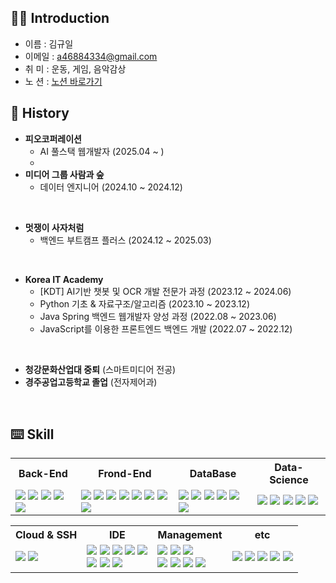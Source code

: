 ## 👨‍💻 Introduction

- 이름 : 김규일
- 이메일 : a46884334@gmail.com
- 취 미 : 운동, 게임, 음악감상
- 노 션 : [노션 바로가기](https://www.notion.so/1c43cc3525da80e687d8fdd3fe7136a5?pvs=4)

## 🏫 History

- **피오코퍼레이션**
  - AI 풀스택 웹개발자 (2025.04 ~ )
  - 
- **미디어 그룹 사람과 숲**
  - 데이터 엔지니어 (2024.10 ~ 2024.12)


<br/>

- **멋쟁이 사자처럼**
  - 백엔드 부트캠프 플러스 (2024.12 ~ 2025.03)


<br/>

- **Korea IT Academy**
  - [KDT] AI기반 챗봇 및 OCR 개발 전문가 과정 (2023.12 ~ 2024.06)
  - Python 기초 & 자료구조/알고리즘 (2023.10 ~ 2023.12)
  - Java Spring 백엔드 웹개발자 양성 과정 (2022.08 ~ 2023.06)
  - JavaScript를 이용한 프론트엔드 백엔드 개발 (2022.07 ~ 2022.12)
    
<br/>

- **청강문화산업대 중퇴** (스마트미디어 전공)
- **경주공업고등학교 졸업** (전자제어과)

<br/>

## ⌨️ Skill
<table>
  <tr>
      <th>Back-End</th>
      <th>Frond-End</th>
      <th>DataBase</th>
      <th>Data-Science</th>
  </tr>
  <tr>
    <td>
      <img src="https://img.shields.io/badge/Python-3776AB?style=flat-square&logo=Python&logoColor=white"/>
      <img src="https://img.shields.io/badge/Java-ED8B00?style=flat-square&logo=Java&logoColor=black"/>
      <img src="https://img.shields.io/badge/dJango-092E20?style=flat&logo=django&logoColor=white"/>
      <img src="https://img.shields.io/badge/Spring_Boot-6db33f?style=flat&logo=springboot&logoColor=white"/>
      <img src="https://img.shields.io/badge/JSON-000000?style=flat-square&logo=JSON&logoColor=white"/>
    </td>
    <td>
      <img src="https://img.shields.io/badge/HTML-E34F26?style=flat-square&logo=HTML5&logoColor=white"/>
      <img src="https://img.shields.io/badge/CSS-1572B6?style=flat-square&logo=CSS3&logoColor=white"/>
      <img src="https://img.shields.io/badge/JavaScript-F7DF1E?style=flat-square&logo=JavaScript&logoColor=grey"/>
      <img src="https://img.shields.io/badge/jQuery-0769AD?style=flat-square&logo=jQuery&logoColor=white"/>
      <img src="https://img.shields.io/badge/Thymeleaf-005F0F?style=flat-square&logo=Thymeleaf&logoColor=white"/>
      <img src="https://img.shields.io/badge/TailwindCSS-06B6D4?style=flat&logo=tailwindcss&logoColor=white"/>
      <img src="https://img.shields.io/badge/TypeScript-3178C6?style=flat&logo=typescript&logoColor=white"/>
      <img src="https://img.shields.io/badge/React-61DAFB?style=flat&logo=react&logoColor=black"/>
    </td>
    <td>
      <img src="https://img.shields.io/badge/Mybatis-ff0000?style=flat-square&logo=Mybatis&logoColor=white"/>
      <img src="https://img.shields.io/badge/MySQL-4479A1?style=flat-square&logo=MySQL&logoColor=white"/>
      <img src="https://img.shields.io/badge/MariaDB-003545?style=flat-square&logo=MariaDB&logoColor=white"/>
      <img src="https://img.shields.io/badge/Oracle-F80000?style=flat-square&logo=Oracle&logoColor=white"/>
      <img src="https://img.shields.io/badge/MongoDB-47A248?style=flat-square&logo=MongoDB&logoColor=white"/>
      <img src="https://img.shields.io/badge/PostGreSQL-4169E1?style=flat-square&logo=PostGreSQL&logoColor=black"/>
    </td>
    <td>
      <img src="https://img.shields.io/badge/Anaconda-44A833?style=flat-square&logo=Anaconda&logoColor=white"/>
      <img src="https://img.shields.io/badge/Pandas-150458?style=flat-square&logo=pandas&logoColor=white"/>
      <img src="https://img.shields.io/badge/NumPy-013243?style=flat-square&logo=NumPy&logoColor=white"/>
      <img src="https://img.shields.io/badge/PyTorch-EE4C2C?style=flat-square&logo=PyTorch&logoColor=white"/>
      <img src="https://img.shields.io/badge/scikitlearn-F7931E?style=flat-square&logo=scikitlearn&logoColor=black"/>
    </td>
  </tr>
</table>
<table>
  <tr>
      <th>Cloud & SSH</th>
      <th>IDE</th>
      <th>Management</th>
      <th>etc</th>
  </tr>
  <tr>
    <td>
      <img src="https://img.shields.io/badge/AmazonAWS-232F3E?style=flat-square&logo=amazonwebservices&logoColor=white"/>
      <img src="https://img.shields.io/badge/Putty-283274?style=flat&logo=putty&logoColor=white"/>
    </td>
    <td>
      <img src="https://img.shields.io/badge/Eclipse IDE-2C2255?style=flat-square&logo=Eclipse IDE&logoColor=white"/>
      <img src="https://img.shields.io/badge/Visual Studio Code-007ACC?style=flat-square&logo=Visual Studio Code&logoColor=white"/>
      <img src="https://img.shields.io/badge/DBeaver-382923?style=flat-square&logo=DBeaver&logoColor=white"/>
      <img src="https://img.shields.io/badge/PyCharm-000000?style=flat-square&logo=PyCharm&logoColor=white"/>
      <img src="https://img.shields.io/badge/Google Colab-F9AB00.svg?style=round-square&logo=googlecolab&logoColor=white"/>
      <br/>
      <img src="https://img.shields.io/badge/IntelliJ IDEA-000000?style=flat-square&logo=IntelliJ IDEA&logoColor=white"/>
      <img src="https://img.shields.io/badge/Postman-FF6C37.svg?style=round-square&logo=Postman&logoColor=white"/>
      <img src="https://img.shields.io/badge/Jupyter-F37626.svg?style=round-square&logo=jupyter&logoColor=white"/>
    </td>
    <td>
      <img src="https://img.shields.io/badge/Git-F05032?style=flat-square&logo=Git&logoColor=white"/>
      <img src="https://img.shields.io/badge/GitHub-181717?style=flat-square&logo=GitHub&logoColor=white"/>
      <img src="https://img.shields.io/badge/Git Bash-609926?style=flat-square&logo=Git&logoColor=white"/>
      <br/>
      <img src="https://img.shields.io/badge/Gradle-02303A?style=flat-square&logo=Gradle&logoColor=white"/>
      <img src="https://img.shields.io/badge/YML-CB171E?style=flat-square&logo=YAML&logoColor=white"/>
      <img src="https://img.shields.io/badge/Sourcetree-0052CC?style=flat-square&logo=Sourcetree&logoColor=white"/>
      <img src="https://img.shields.io/badge/Docker-2496ED?style=flat-square&logo=Docker&logoColor=white"/>
    </td>
    <td>
      <img src="https://img.shields.io/badge/Kakao-FFCD00?style=flat-square&logo=Kakao&logoColor=black"/>
      <img src="https://img.shields.io/badge/Google-4285F4?style=flat-square&logo=Google&logoColor=black"/>
      <img src="https://img.shields.io/badge/Naver-03C75A?style=flat-square&logo=Naver&logoColor=black"/>
      <img src="https://img.shields.io/badge/Slack-4A154B?style=flat-square&logo=Slack&logoColor=white"/>
      <img src="https://img.shields.io/badge/Discord-5865F2?style=flat-square&logo=Discord&logoColor=white"/>
    </td>
  </tr>
</table>
